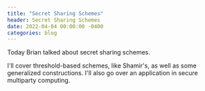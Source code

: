 ```yaml
---
title: "Secret Sharing Schemes"
header: Secret Sharing Schemes
date: 2022-04-04 00:00:00 -0400
categories: blog
---
```


Today Brian talked about secret sharing schemes.

I'll cover threshold-based schemes, like Shamir's, as well as some generalized
constructions. I'll also go over an application in secure multiparty computing.


